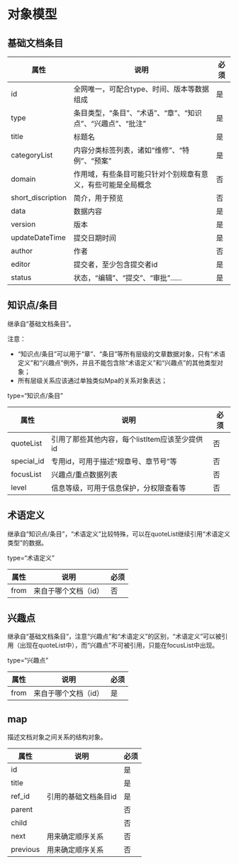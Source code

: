 # 对象模型

## 基础文档条目

| 属性                | 说明                                  | 必须   |
| ----------------- | ----------------------------------- | ---- |
| id                | 全网唯一，可配合type、时间、版本等数据组成             | 是    |
| type              | 条目类型，“条目”、“术语”、“章”、“知识点”、“兴趣点”、“批注” | 是    |
| title             | 标题名                                 | 是    |
| categoryList      | 内容分类标签列表，诸如“维修”、“特例”、“预案”           | 是    |
| domain            | 作用域，有些条目可能只针对个别规章有意义，有些可能是全局概念      | 否    |
| short_discription | 简介，用于预览                             | 否    |
| data              | 数据内容                                | 是    |
| version           | 版本                                  | 是    |
| updateDateTime    | 提交日期时间                              | 是    |
| author            | 作者                                  | 否    |
| editor            | 提交者，至少包含提交者id                       | 是    |
| status            | 状态，“编辑”、“提交”、“审批”......             | 是    |



## 知识点/条目

继承自“基础文档条目”。

注意：

* “知识点/条目”可以用于“章”、“条目”等所有层级的文章数据对象，只有“术语定义”和“兴趣点”例外，并且不能包含除“术语定义”和“兴趣点”的其他类型对象；
* 所有层级关系应该通过单独类似Mpa的关系对象表达；

type=“知识点/条目”

| 属性         | 说明                           | 必须   |
| ---------- | ---------------------------- | ---- |
| quoteList  | 引用了那些其他内容，每个listItem应该至少提供id | 否    |
| special_id | 专用id，可用于描述“规章号、章节号”等         | 否    |
| focusList  | 兴趣点/重点数据列表                   | 否    |
| level      | 信息等级，可用于信息保护，分权限查看等          | 否    |



## 术语定义

继承自“知识点/条目”，“术语定义”比较特殊，可以在quoteList继续引用“术语定义类型”的数据。

type=“术语定义”

| 属性   | 说明          | 必须   |
| ---- | ----------- | ---- |
| from | 来自于哪个文档（id） | 否    |



## 兴趣点

继承自“基础文档条目”，注意“兴趣点”和“术语定义”的区别，“术语定义”可以被引用（出现在quoteList中），而“兴趣点”不可被引用，只能在focusList中出现。

type=“兴趣点”

| 属性   | 说明          | 必须   |
| ---- | ----------- | ---- |
| from | 来自于哪个文档（id） | 是    |



## map

描述文档对象之间关系的结构对象。

| 属性       | 说明          | 必须   |
| -------- | ----------- | ---- |
| id       |             | 是    |
| title    |             | 是    |
| ref_id   | 引用的基础文档条目id | 是    |
| parent   |             | 否    |
| child    |             | 否    |
| next     | 用来确定顺序关系    | 否    |
| previous | 用来确定顺序关系    | 否    |



